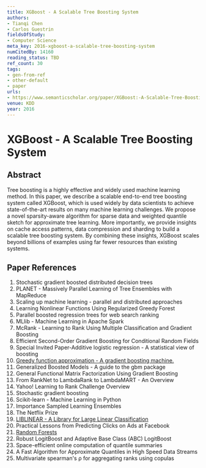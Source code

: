 ```yaml
---
title: XGBoost - A Scalable Tree Boosting System
authors:
- Tianqi Chen
- Carlos Guestrin
fieldsOfStudy:
- Computer Science
meta_key: 2016-xgboost-a-scalable-tree-boosting-system
numCitedBy: 14160
reading_status: TBD
ref_count: 30
tags:
- gen-from-ref
- other-default
- paper
urls:
- https://www.semanticscholar.org/paper/XGBoost:-A-Scalable-Tree-Boosting-System-Chen-Guestrin/26bc9195c6343e4d7f434dd65b4ad67efe2be27a?sort=total-citations
venue: KDD
year: 2016
---
```


# XGBoost - A Scalable Tree Boosting System

## Abstract

Tree boosting is a highly effective and widely used machine learning method. In this paper, we describe a scalable end-to-end tree boosting system called XGBoost, which is used widely by data scientists to achieve state-of-the-art results on many machine learning challenges. We propose a novel sparsity-aware algorithm for sparse data and weighted quantile sketch for approximate tree learning. More importantly, we provide insights on cache access patterns, data compression and sharding to build a scalable tree boosting system. By combining these insights, XGBoost scales beyond billions of examples using far fewer resources than existing systems.

## Paper References

1. Stochastic gradient boosted distributed decision trees
2. PLANET - Massively Parallel Learning of Tree Ensembles with MapReduce
3. Scaling up machine learning - parallel and distributed approaches
4. Learning Nonlinear Functions Using Regularized Greedy Forest
5. Parallel boosted regression trees for web search ranking
6. MLlib - Machine Learning in Apache Spark
7. McRank - Learning to Rank Using Multiple Classification and Gradient Boosting
8. Efficient Second-Order Gradient Boosting for Conditional Random Fields
9. Special Invited Paper-Additive logistic regression - A statistical view of boosting
10. [Greedy function approximation - A gradient boosting machine.](2001-greedy-function-approximation-a-gradient-boosting-machine.md)
11. Generalized Boosted Models - A guide to the gbm package
12. General Functional Matrix Factorization Using Gradient Boosting
13. From RankNet to LambdaRank to LambdaMART - An Overview
14. Yahoo! Learning to Rank Challenge Overview
15. Stochastic gradient boosting
16. Scikit-learn - Machine Learning in Python
17. Importance Sampled Learning Ensembles
18. The Netflix Prize
19. [LIBLINEAR - A Library for Large Linear Classification](2008-liblinear-a-library-for-large-linear-classification.md)
20. Practical Lessons from Predicting Clicks on Ads at Facebook
21. [Random Forests](2004-random-forests.md)
22. Robust LogitBoost and Adaptive Base Class (ABC) LogitBoost
23. Space-efficient online computation of quantile summaries
24. A Fast Algorithm for Approximate Quantiles in High Speed Data Streams
25. Multivariate spearman's ρ for aggregating ranks using copulas
